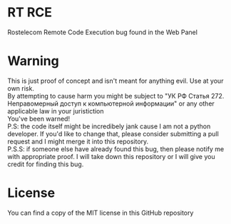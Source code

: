 # RT RCE
Rostelecom Remote Code Execution bug found in the Web Panel <br>

# Warning
This is just proof of concept and isn't meant for anything evil. Use at your own risk. <br>
By attempting to cause harm you might be subject to "УК РФ Статья 272. Неправомерный доступ к компьютерной информации" or any other applicable law in your juristiction <br>
You've been warned! <br>
P.S: the code itself might be incredibely jank cause I am not a python developer. If you'd like to change that, please consider submitting a pull request and I might merge it into this repository. <br>
P.S.S: if someone else have already found this bug, then please notify me with appropriate proof. I will take down this repository or I will give you credit for finding this bug.

# License
You can find a copy of the MIT license in this GitHub repository